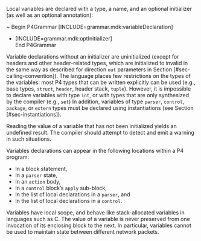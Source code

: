 Local variables are declared with a type, a name, and an optional
initializer (as well as an optional annotation):

\~ Begin P4Grammar \[INCLUDE=grammar.mdk:variableDeclaration\]

  - \[INCLUDE=grammar.mdk:optInitializer\]  
    End P4Grammar

Variable declarations without an initializer are uninitialized (except
for headers and other header-related types, which are initialized to
invalid in the same way as described for direction `out` parameters in
Section \[\#sec-calling-convention\]). The language places few
restrictions on the types of the variables: most P4 types that can be
written explicitly can be used (e.g., base types, `struct`, `header`,
header stack, `tuple`). However, it is impossible to declare variables
with type `int`, or with types that are only synthesized by the compiler
(e.g., `set`) In addition, variables of type `parser`, `control`,
`package`, or `extern` types must be declared using instantiations (see
Section \[\#sec-instantiations\]).

Reading the value of a variable that has not been initialized yields an
undefined result. The compiler should attempt to detect and emit a
warning in such situations.

Variables declarations can appear in the following locations within a P4
program:

  - In a block statement,
  - In a `parser` state,
  - In an `action` body,
  - In a `control` block’s `apply` sub-block,
  - In the list of local declarations in a `parser`, and
  - In the list of local declarations in a `control`.

Variables have local scope, and behave like stack-allocated variables in
languages such as C. The value of a variable is never preserved from one
invocation of its enclosing block to the next. In particular, variables
cannot be used to maintain state between different network packets.
